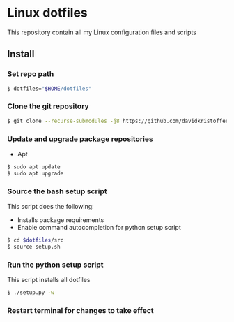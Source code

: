 # Linux dotfiles

This repository contain all my Linux configuration files and scripts

## Install

### **Set repo path**

```bash
$ dotfiles="$HOME/dotfiles"
```

### **Clone the git repository**

```bash
$ git clone --recurse-submodules -j8 https://github.com/davidkristoffersen/dotfiles.git $dotfiles
```

### **Update and upgrade package repositories**

- Apt

```bash
$ sudo apt update
$ sudo apt upgrade
```

### **Source the bash setup script**

This script does the following:

- Installs package requirements
- Enable command autocompletion for python setup script

```bash
$ cd $dotfiles/src
$ source setup.sh
```

### **Run the python setup script**

This script installs all dotfiles

```bash
$ ./setup.py -w
```

### **Restart terminal for changes to take effect**
